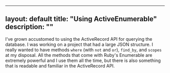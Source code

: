 ---
layout: default
title: "Using ActiveEnumerable"
description: ""
---------------

I've grown accustomed to using the ActiveRecord API for querying the
database. I was working on a project that had a large JSON structure. I 
really wanted to have methods `where` (with `not` and `or`), `find_by`, and `scopes`
at my disposal. All the methods that come with Ruby's Enumerable are 
 extremely powerful and I use them all the time, but there is also 
something that is readable and familiar in the ActiveRecord API. 
